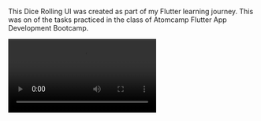 This Dice Rolling UI was created as part of my Flutter learning journey. This was on of the tasks practiced in the class of Atomcamp Flutter App Development Bootcamp.

<video src="https://github.com/user-attachments/assets/105024ae-d15b-4400-a633-345c6ba81519" width="300" controls></video>
